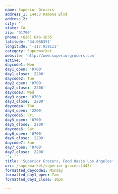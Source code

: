 ```yaml
---
name: Superior Grocers
address_1: 14433 Ramona Blvd
address_2: ''
city: ''
state: CA
zip: '91706'
phone: (626) 646-1835
latitude: '34.088391'
longitude: '-117.959111'
category: Supermarket
website: 'http://www.superiorgrocers.com'
active: ''
daycode1: Mon
day1_open: '0700'
day1_close: '2200'
daycode2: Tue
day2_open: '0700'
day2_close: '2200'
daycode3: Wed
day3_open: '0700'
day3_close: '2200'
daycode4: Thu
day4_open: '2200'
daycode5: Fri
day5_open: '0700'
day5_close: '2200'
daycode6: Sat
day6_open: '0700'
day6_close: '2200'
daycode7: Sun
day7_open: '0700'
day7_close: '2200'
'': ''
title: 'Superior Grocers, Food Oasis Los Angeles'
uri: /supermarket/superior-grocers1443/
formatted_daycode1: Monday
formatted_day1_open: 7am
formatted_day1_close: 10pm

---
```

